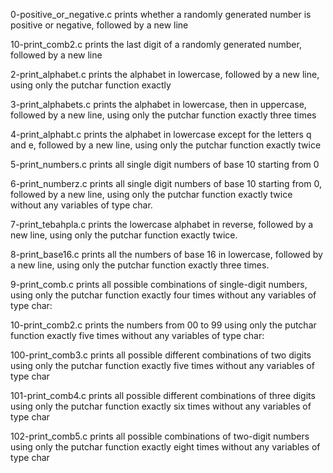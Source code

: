 0-positive_or_negative.c	prints whether a randomly generated number is positive or negative, followed by a new line

10-print_comb2.c		prints the last digit of a randomly generated number, followed by a new line

2-print_alphabet.c		prints the alphabet in lowercase, followed by a new line, using only the putchar function exactly

3-print_alphabets.c 		prints the alphabet in lowercase, then in uppercase, followed by a new line, using only the putchar function exactly three times

4-print_alphabt.c		prints the alphabet in lowercase except for the letters q and e, followed by a new line, using only the putchar function exactly twice

5-print_numbers.c		prints all single digit numbers of base 10 starting from 0

6-print_numberz.c		prints all single digit numbers of base 10 starting from 0, followed by a new line, using only the putchar function exactly twice without any variables of type char.

7-print_tebahpla.c		prints the lowercase alphabet in reverse, followed by a new line, using only the putchar function exactly twice.

8-print_base16.c		prints all the numbers of base 16 in lowercase, followed by a new line, using only the putchar function exactly three times.

9-print_comb.c			prints all possible combinations of single-digit numbers, using only the putchar function exactly four times without any variables of type char:

10-print_comb2.c		prints the numbers from 00 to 99 using only the putchar function exactly five times without any variables of type char: 

100-print_comb3.c		prints all possible different combinations of two digits using only the putchar function exactly five times without any variables of type char

101-print_comb4.c 		prints all possible different combinations of three digits using only the putchar function exactly six times without any variables of type char

102-print_comb5.c		prints all possible combinations of two-digit numbers using only the putchar function exactly eight times without any variables of type char

